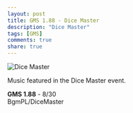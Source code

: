 ```yaml
---
layout: post
title: GMS 1.88 - Dice Master
description: "Dice Master"
tags: [GMS]
comments: true
share: true
---
```


![Dice Master](https://i.imgur.com/5B7zxm3.png)

Music featured in the Dice Master event.

<b>GMS 1.88</b> - 8/30  
BgmPL/DiceMaster

